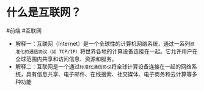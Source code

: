 
# 什么是互联网？


#前端 #互联网 

- 解释一：互联网（Internet）是一个全球性的计算机网络系统，通过一系列`标准化的通信协议（如 TCP/IP）`将世界各地的计算设备连接在一起。它允许用户在全球范围内共享和访问信息、资源和服务。
- 解释二：互联网是一个通过`标准化通信协议`将全球计算设备连接在一起的网络系统，具有信息共享、电子邮件、在线搜索、社交媒体、电子商务和云计算等多种功能

